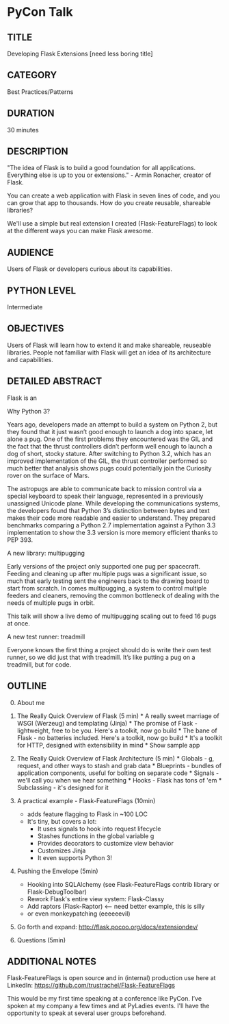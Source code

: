 PyCon Talk 
==========

TITLE
------
Developing Flask Extensions [need less boring title]

CATEGORY
---------

Best Practices/Patterns

DURATION
--------

30 minutes

DESCRIPTION
-----------

"The idea of Flask is to build a good foundation for all applications. Everything else is up to you or extensions." - Armin Ronacher, creator of Flask. 

You can create a web application with Flask in seven lines of code, and you can grow that app to thousands. How do you create reusable, shareable libraries? 

We'll use a simple but real extension I created (Flask-FeatureFlags) to look at the different ways you can make Flask awesome.

AUDIENCE
--------
Users of Flask or developers curious about its capabilities. 

PYTHON LEVEL
------------

Intermediate

OBJECTIVES
----------

Users of Flask will learn how to extend it and make shareable, reuseable libraries. People not familiar with Flask will get an idea of its architecture and capabilities. 

DETAILED ABSTRACT
-----------------

Flask is an 

Why Python 3?

Years ago, developers made an attempt to build a system on Python 2, but they found that it just wasn’t good enough to launch a dog into space, let alone a pug. One of the first problems they encountered was the GIL and the fact that the thrust controllers didn’t perform well enough to launch a dog of short, stocky stature. After switching to Python 3.2, which has an improved implementation of the GIL, the thrust controller performed so much better that analysis shows pugs could potentially join the Curiosity rover on the surface of Mars.

The astropugs are able to communicate back to mission control via a special keyboard to speak their language, represented in a previously unassigned Unicode plane. While developing the communications systems, the developers found that Python 3’s distinction between bytes and text makes their code more readable and easier to understand. They prepared benchmarks comparing a Python 2.7 implementation against a Python 3.3 implementation to show the 3.3 version is more memory efficient thanks to PEP 393.

A new library: multipugging

Early versions of the project only supported one pug per spacecraft. Feeding and cleaning up after multiple pugs was a significant issue, so much that early testing sent the engineers back to the drawing board to start from scratch. In comes multipugging, a system to control multiple feeders and cleaners, removing the common bottleneck of dealing with the needs of multiple pugs in orbit.

This talk will show a live demo of multipugging scaling out to feed 16 pugs at once.

A new test runner: treadmill

Everyone knows the first thing a project should do is write their own test runner, so we did just that with treadmill. It’s like putting a pug on a treadmill, but for code.

OUTLINE
-------

0. About me

1. The Really Quick Overview of Flask (5 min) 
		* A really sweet marriage of WSGI (Werzeug) and templating (Jinja)
	 	* The promise of Flask - lightweight, free to be you.  Here's a toolkit, now go build
 		* The bane of Flask - no batteries included. Here's a toolkit, now go build
 		* It's a toolkit for HTTP, designed with extensibility in mind 
 		* Show sample app

2. The Really Quick Overview of Flask Architecture (5 min)
		* Globals - g, request, and other ways to stash and grab data
		* Blueprints - bundles of application components, useful for bolting on separate code
		* Signals - we'll call you when we hear something
		* Hooks - Flask has tons of 'em
		* Subclassing - it's designed for it

3. A practical example - Flask-FeatureFlags (10min) 
	* adds feature flagging to Flask in ~100 LOC
	* It's tiny, but covers a lot:
		- It uses signals to hook into request lifecycle
		- Stashes functions in the global variable g
		- Provides decorators to customize view behavior
		- Customizes Jinja
		- It even supports Python 3!

4. Pushing the Envelope (5min)
	* Hooking into SQLAlchemy (see Flask-FeatureFlags contrib library or Flask-DebugToolbar)
	* Rework Flask's entire view system: Flask-Classy
	* Add raptors (Flask-Raptor) <-- need better example, this is silly
	* or even monkeypatching (eeeeeevil)

5. Go forth and expand: http://flask.pocoo.org/docs/extensiondev/

6. Questions (5min)

ADDITIONAL NOTES
-----------------

Flask-FeatureFlags is open source and in (internal) production use here at LinkedIn: https://github.com/trustrachel/Flask-FeatureFlags

This would be my first time speaking at a conference like PyCon. I’ve spoken at my company a few times and at PyLadies events. I'll have the opportunity to speak at several user groups beforehand.
